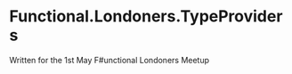 Functional.Londoners.TypeProviders
==================================

Written for the 1st May F#unctional Londoners Meetup
